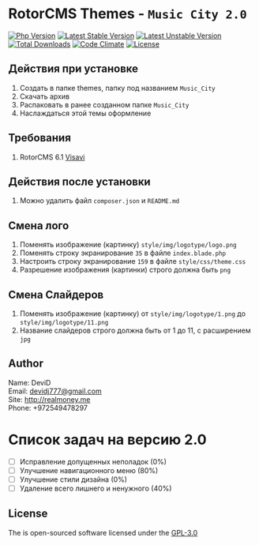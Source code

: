 RotorCMS Themes - `Music City 2.0`
=========

[![Php Version](https://img.shields.io/badge/php-%3E%3D%205.6.4-brightgreen.svg)](https://php.net)
[![Latest Stable Version](https://poser.pugx.org/devid4411/themes-music_city/v/stable)](https://packagist.org/packages/devid4411/themes-music_city)
[![Latest Unstable Version](https://poser.pugx.org/devid4411/themes-music_city/v/unstable)](https://packagist.org/packages/devid4411/themes-music_city)
[![Total Downloads](https://poser.pugx.org/devid4411/themes-music_city/downloads)](https://packagist.org/packages/devid4411/themes-music_city)
[![Code Climate](https://codeclimate.com/github/DeviD4411/Themes-Music_City/badges/gpa.svg)](https://codeclimate.com/github/DeviD4411/Themes-Music_City)
[![License](https://poser.pugx.org/devid4411/themes-music_city/license)](https://packagist.org/packages/devid4411/themes-music_city)

## Действия при установке    
1. Создать в папке themes, папку под названием `Music_City`    
2. Скачать архив    
3. Распаковать в ранее созданном папке `Music_City`    
4. Наслаждаться этой темы оформление    

## Требования    
1. RotorCMS 6.1 [Visavi](http://visavi.net)    

## Действия после установки        
1. Можно удалить файл `composer.json` и `README.md`    

## Смена лого    
1. Поменять изображение (картинку) `style/img/logotype/logo.png`    
2. Поменять строку экранирование `35` в файле `index.blade.php`    
3. Настроить строку экранирование `159` в файле `style/css/theme.css`    
4. Разрешение изображения (картинки) строго должна быть `png`    

## Смена Слайдеров    
1. Поменять изображение (картинку) от `style/img/logotype/1.png` до `style/img/logotype/11.png`    
2. Название слайдеров строго должна быть от 1 до 11, с расширением `jpg`    

## Author    
Name: DeviD    
Email: devidj777@gmail.com    
Site: http://realmoney.me    
Phone: +972549478297    

Список задач на версию 2.0
=========

- [ ] Исправление допущенных неполадок (0%)    
- [ ] Улучшение навигационного меню (80%)    
- [ ] Улучшение стили дизайна (0%)    
- [ ] Удаление всего лишнего и ненужного (40%)    

## License    
The is open-sourced software licensed under the [GPL-3.0](http://opensource.org/licenses/GPL-3.0)    